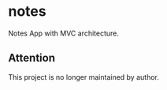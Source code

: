 # notes
Notes App with MVC architecture.

## Attention
This project is no longer maintained by author.
